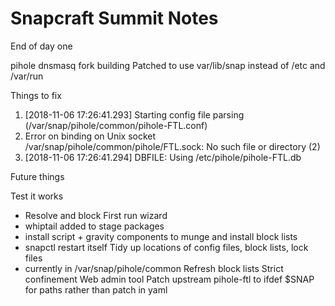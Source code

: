 
Snapcraft Summit Notes
======================

End of day one

pihole dnsmasq fork building
Patched to use var/lib/snap instead of /etc and /var/run

Things to fix

1. [2018-11-06 17:26:41.293] Starting config file parsing (/var/snap/pihole/common/pihole-FTL.conf)
2. Error on binding on Unix socket /var/snap/pihole/common/pihole/FTL.sock: No such file or directory (2)
3. [2018-11-06 17:26:41.294]    DBFILE: Using /etc/pihole/pihole-FTL.db

Future things

Test it works
  - Resolve and block
First run wizard 
  - whiptail added to stage packages
  - install script + gravity components to munge and install block lists
  - snapctl restart itself
Tidy up locations of config files, block lists, lock files
  - currently in /var/snap/pihole/common
Refresh block lists
Strict confinement
Web admin tool
Patch upstream pihole-ftl to ifdef $SNAP for paths rather than patch in yaml
